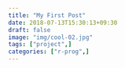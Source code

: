 ```yaml
---
title: "My First Post"
date: 2018-07-13T15:30:13+09:30
draft: false
image: "img/cool-02.jpg"
tags: ["project",]
categories: ["r-prog",]
---
```


